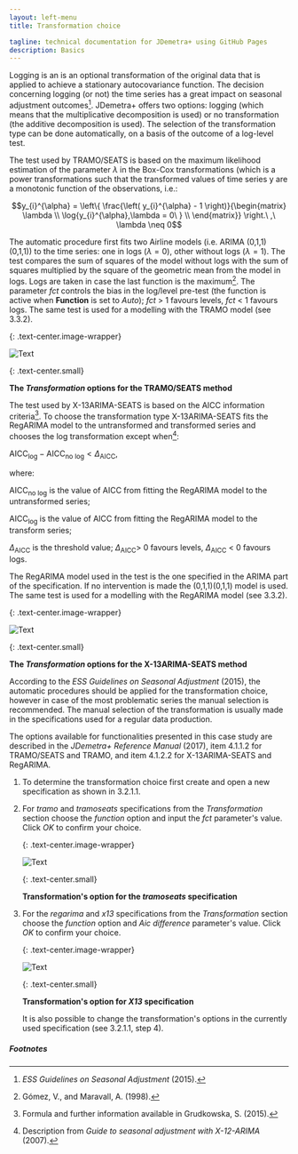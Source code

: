 ```yaml
---
layout: left-menu
title: Transformation choice

tagline: technical documentation for JDemetra+ using GitHub Pages
description: Basics
---
```


Logging is an is an optional transformation of the original data that is
applied to achieve a stationary autocovariance function. The decision
concerning logging (or not) the time series has a great impact on
seasonal adjustment outcomes[^4]. JDemetra+ offers two options: logging
(which means that the multiplicative decomposition is used) or no
transformation (the additive decomposition is used). The selection of
the transformation type can be done automatically, on a basis of the
outcome of a log-level test.

The test used by TRAMO/SEATS is based on the maximum likelihood
estimation of the parameter $\lambda$ in the Box-Cox transformations
(which is a power transformations such that the transformed values of
time series $\text{y\ }$are a monotonic function of the observations,
i.e.:

$$y_{i}^{\alpha} = \left\{ \frac{\left( y_{i}^{\alpha} - 1 \right)}{\begin{matrix}
\lambda \\
\log{y_{i}^{\alpha},\lambda = 0\ } \\
\end{matrix}} \right.\ ,\ \lambda \neq 0$$

The automatic procedure first fits two Airline models (i.e. ARIMA
(0,1,1)(0,1,1)) to the time series: one in logs ($\lambda = 0$), other
without logs ($\lambda = 1$). The test compares the sum of squares of
the model without logs with the sum of squares multiplied by the square
of the geometric mean from the model in logs. Logs are taken in case the
last function is the maximum[^5]. The parameter *fct* controls the bias
in the log/level pre-test (the function is active when **Function** is
set to *Auto*); *fct* \> 1 favours levels, *fct* \< 1 favours logs. The
same test is used for a modelling with the TRAMO model (see 3.3.2).

{: .text-center.image-wrapper}

![Text](/assets/img/user-guide/UG_SA_image37.jpg)

{: .text-center.small}

**The *Transformation* options for the TRAMO/SEATS method**

The test used by X-13ARIMA-SEATS is based on the AICC information
criteria[^6]. To choose the transformation type X-13ARIMA-SEATS fits the
RegARIMA model to the untransformed and transformed series and chooses
the log transformation except when[^7]:

$\text{AICC}_{\log} - \text{AICC}_{\text{no\ log}} < \Delta_{\text{AICC}}$,

where:

$\text{AICC}_{\text{no\ log}}$ is the value of AICC from fitting the
RegARIMA model to the untransformed series;

$\text{AICC}_{\log}$ is the value of AICC from fitting the RegARIMA
model to the transform series;

$\Delta_{\text{AICC}}$ is the threshold value; $\Delta_{\text{AICC}}$\>
0 favours levels, $\Delta_{\text{AICC}}$ \< 0 favours logs.

The RegARIMA model used in the test is the one specified in the ARIMA
part of the specification. If no intervention is made the (0,1,1)(0,1,1)
model is used. The same test is used for a modelling with the RegARIMA
model (see 3.3.2).

{: .text-center.image-wrapper}

![Text](/assets/img/user-guide/UG_SA_image38.jpg)

{: .text-center.small}

**The *Transformation* options for the X-13ARIMA-SEATS method**

According to the *ESS Guidelines on Seasonal Adjustment* (2015), the
automatic procedures should be applied for the transformation choice,
however in case of the most problematic series the manual selection is
recommended. The manual selection of the transformation is usually made
in the specifications used for a regular data production.

The options available for functionalities presented in this case study
are described in the *JDemetra+ Reference Manual* (2017), item 4.1.1.2
for TRAMO/SEATS and TRAMO, and item 4.1.2.2 for X-13ARIMA-SEATS and
RegARIMA.

1.  To determine the transformation choice first create and open a new
    specification as shown in 3.2.1.1.

2.  For *tramo* and *tramoseats* specifications from the
    *Transformation* section choose the *function* option and input the
    *fct* parameter's value. Click *OK* to confirm your choice.
	
	{: .text-center.image-wrapper}

	![Text](/assets/img/user-guide/UG_SA_image39.jpg)

	{: .text-center.small}

	**Transformation's option for the *tramoseats* specification**

3.  For the *regarima* and *x13* specifications from the
    *Transformation* section choose the *function* option and *Aic
    difference* parameter's value. Click *OK* to confirm your choice.

	{: .text-center.image-wrapper}

	![Text](/assets/img/user-guide/UG_SA_image40.jpg)

	{: .text-center.small}

	**Transformation's option for *X13* specification**

	It is also possible to change the transformation's options in the currently used specification (see 3.2.1.1, step 4).


##### Footnotes


[^4]: *ESS Guidelines on Seasonal Adjustment* (2015).

[^5]: Gómez, V., and Maravall, A. (1998).

[^6]: Formula and further information available in Grudkowska, S.
    (2015).

[^7]: Description from *Guide to seasonal adjustment with X-12-ARIMA*
    (2007).